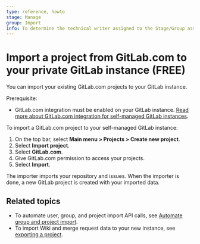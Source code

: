 ```yaml
---
type: reference, howto
stage: Manage
group: Import
info: To determine the technical writer assigned to the Stage/Group associated with this page, see https://about.gitlab.com/handbook/engineering/ux/technical-writing/#assignments
---
```


# Import a project from GitLab.com to your private GitLab instance **(FREE)**

You can import your existing GitLab.com projects to your GitLab instance.

Prerequisite:

- GitLab.com integration must be enabled on your GitLab instance.
  [Read more about GitLab.com integration for self-managed GitLab instances](../../../integration/gitlab.md).

To import a GitLab.com project to your self-managed GitLab instance:

1. On the top bar, select **Main menu > Projects > Create new project**.
1. Select **Import project**.
1. Select **GitLab.com**.
1. Give GitLab.com permission to access your projects.
1. Select **Import**.

The importer imports your repository and issues.
When the importer is done, a new GitLab project is created with your imported data.

## Related topics

- To automate user, group, and project import API calls, see
  [Automate group and project import](index.md#automate-group-and-project-import).
- To import Wiki and merge request data to your new instance,
  see [exporting a project](../settings/import_export.md#export-a-project-and-its-data).
